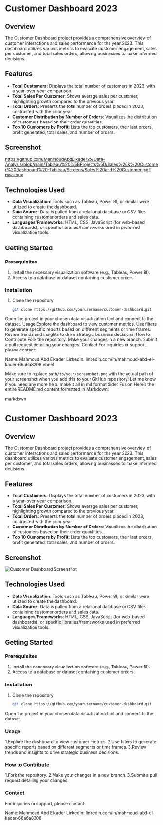 # Customer Dashboard 2023  

## Overview  

The Customer Dashboard project provides a comprehensive overview of customer interactions and sales performance for the year 2023. This dashboard utilizes various metrics to evaluate customer engagement, sales per customer, and total sales orders, allowing businesses to make informed decisions.  

## Features  

- **Total Customers**: Displays the total number of customers in 2023, with a year-over-year comparison.  
- **Total Sales Per Customer**: Shows average sales per customer, highlighting growth compared to the previous year.  
- **Total Orders**: Presents the total number of orders placed in 2023, contrasted with the prior year.  
- **Customer Distribution by Number of Orders**: Visualizes the distribution of customers based on their order quantities.  
- **Top 10 Customers by Profit**: Lists the top customers, their last orders, profit generated, total sales, and number of orders.  

## Screenshot  

https://github.com/MahmoudAbdElkader25/Data-Analysis/blob/main/Tableau%20%5BProjects%5D/Sales%20&%20Customer%20Dashboard%20-Tableau/Screens/Sales%20and%20Customer.jpg?raw=true  

## Technologies Used  

- **Data Visualization**: Tools such as Tableau, Power BI, or similar were utilized to create the dashboard.  
- **Data Source**: Data is pulled from a relational database or CSV files containing customer orders and sales data.  
- **Languages/Frameworks**: HTML, CSS, JavaScript (for web-based dashboards), or specific libraries/frameworks used in preferred visualization tools.  

## Getting Started  

### Prerequisites  

1. Install the necessary visualization software (e.g., Tableau, Power BI).  
2. Access to a database or dataset containing customer orders.  

### Installation 
1. Clone the repository:  
   ```bash  
   git clone https://github.com/yourusername/customer-dashboard.git  
Open the project in your chosen data visualization tool and connect to the dataset.
Usage
Explore the dashboard to view customer metrics.
Use filters to generate specific reports based on different segments or time frames.
Review trends and insights to drive strategic business decisions.
How to Contribute
Fork the repository.
Make your changes in a new branch.
Submit a pull request detailing your changes.
Contact
For inquiries or support, please contact:

Name: Mahmoud Abd Elkader
LinkedIn: linkedin.com/in/mahmoud-abd-el-kader-66a6a8308
vbnet

Make sure to replace `path/to/your/screenshot.png` with the actual path of your screenshot when you add this to your GitHub repository! Let me know if you need any more help.
make it all in md format
Sider Fusion
Here’s the entire README.md content formatted in Markdown:

markdown
# Customer Dashboard 2023  

## Overview  

The Customer Dashboard project provides a comprehensive overview of customer interactions and sales performance for the year 2023. This dashboard utilizes various metrics to evaluate customer engagement, sales per customer, and total sales orders, allowing businesses to make informed decisions.  

## Features  

- **Total Customers**: Displays the total number of customers in 2023, with a year-over-year comparison.  
- **Total Sales Per Customer**: Shows average sales per customer, highlighting growth compared to the previous year.  
- **Total Orders**: Presents the total number of orders placed in 2023, contrasted with the prior year.  
- **Customer Distribution by Number of Orders**: Visualizes the distribution of customers based on their order quantities.  
- **Top 10 Customers by Profit**: Lists the top customers, their last orders, profit generated, total sales, and number of orders.  

## Screenshot  

![Customer Dashboard Screenshot](https://github.com/MahmoudAbdElkader25/Data-Analysis/blob/main/Tableau%20%5BProjects%5D/Sales%20&%20Customer%20Dashboard%20-Tableau/Screens/Sales%20and%20Customer.jpg?raw=true)  

## Technologies Used  

- **Data Visualization**: Tools such as Tableau, Power BI, or similar were utilized to create the dashboard.  
- **Data Source**: Data is pulled from a relational database or CSV files containing customer orders and sales data.  
- **Languages/Frameworks**: HTML, CSS, JavaScript (for web-based dashboards), or specific libraries/frameworks used in preferred visualization tools.  

## Getting Started  

### Prerequisites  

1. Install the necessary visualization software (e.g., Tableau, Power BI).  
2. Access to a database or dataset containing customer orders.  

### Installation  

1. Clone the repository:  
   ```bash  
   git clone https://github.com/yourusername/customer-dashboard.git  
Open the project in your chosen data visualization tool and connect to the dataset.
### Usage
   1.Explore the dashboard to view customer metrics.
   2.Use filters to generate specific reports based on different segments or time frames.
   3.Review trends and insights to drive strategic business decisions.
### How to Contribute
   1.Fork the repository.
   2.Make your changes in a new branch.
   3.Submit a pull request detailing your changes.
### Contact
For inquiries or support, please contact:

Name: Mahmoud Abd Elkader
LinkedIn: linkedin.com/in/mahmoud-abd-el-kader-66a6a8308

